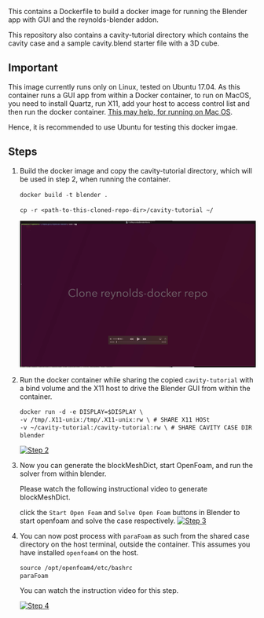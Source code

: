 This contains a Dockerfile to build a docker image for running the Blender app
with GUI and the reynolds-blender addon.

This repository also contains a cavity-tutorial directory which contains the
cavity case and a sample cavity.blend starter file with a 3D cube.

Important
---

This image currently runs only on Linux, tested on Ubuntu 17.04. As this
container runs a GUI app from within a Docker container, to run on MacOS, you
need to install Quartz, run X11, add your host to access control list and then
run the docker container. [This may help, for running on Mac
OS](http://sourabhbajaj.com/blog/2017/02/07/gui-applications-docker-mac/).

Hence, it is recommended to use Ubuntu for testing this docker imgae.

Steps
---

1. Build the docker image and copy the cavity-tutorial directory, which will be
   used in step 2, when running the container.

    `docker build -t blender .`
    
    `cp -r <path-to-this-cloned-repo-dir>/cavity-tutorial ~/`

   [![Step 1](doc/images/step1.png)](https://vimeo.com/221993768 "Step1 - Click to Watch!")

2. Run the docker container while sharing the copied `cavity-tutorial` with a
   bind volume and the X11 host to drive the Blender GUI from within the
   container.

    ```
    docker run -d -e DISPLAY=$DISPLAY \
    -v /tmp/.X11-unix:/tmp/.X11-unix:rw \ # SHARE X11 HOSt
    -v ~/cavity-tutorial:/cavity-tutorial:rw \ # SHARE CAVITY CASE DIR
    blender
   ```

   [![Step 2](doc/images/step2.png)](https://vimeo.com/222009608 "Step2 - Click to Watch!")

3. Now you can generate the blockMeshDict, start OpenFoam, and run the solver
   from within blender. 

   Please watch the following instructional video to generate blockMeshDict.

   click the `Start Open Foam` and `Solve Open Foam` buttons in Blender to
   start openfoam and solve the case respectively.
   [![Step 3](doc/images/step3.png)](https://vimeo.com/221993944 "Step3 - Click to Watch!")

4. You can now post process with `paraFoam` as such from the shared case
   directory on the host terminal, outside the container. This assumes you have
   installed `openfoam4` on the host.

   ```
   source /opt/openfoam4/etc/bashrc
   paraFoam
   ```
   You can watch the instruction video for this step.

   [![Step 4](doc/images/step4.png)](https://vimeo.com/221993671 "Step4 - Click to Watch!")
